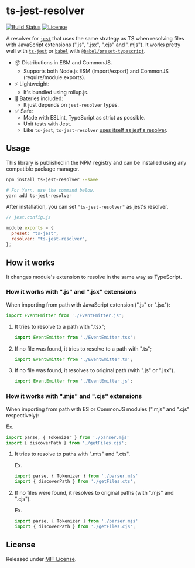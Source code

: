 # ts-jest-resolver

[![Build Status](https://travis-ci.org/VitorLuizC/ts-jest-resolver.svg?branch=master)](https://travis-ci.org/VitorLuizC/ts-jest-resolver)
[![License](https://badgen.net/github/license/VitorLuizC/ts-jest-resolver)](./LICENSE)

A resolver for [`jest`](https://jestjs.io/) that uses the same strategy as TS when resolving files with JavaScript extensions (".js", ".jsx", ".cjs" and ".mjs"). It works pretty well with [`ts-jest`](https://kulshekhar.github.io/ts-jest/) or [`babel`](https://babeljs.io/) with [`@babel/preset-typescript`](https://babeljs.io/docs/en/babel-preset-typescript).

- 📦 Distributions in ESM and CommonJS.
  - Supports both Node.js ESM (import/export) and CommonJS (require/module.exports).
- ⚡ Lightweight:
  - It's bundled using rollup.js.
- 🔋 Bateries included:
  - It just depends on `jest-resolver` types.
- ✅ Safe:
  - Made with ESLint, TypeScript as strict as possible.
  - Unit tests with Jest.
  - Like `ts-jest`, `ts-jest-resolver` [uses itself as jest's resolver](https://github.com/VitorLuizC/ts-jest-resolver/commit/a2cc8f6482250380c2c735bf8827eb64082d5ef6).

## Usage

This library is published in the NPM registry and can be installed using any compatible package manager.

```sh
npm install ts-jest-resolver --save

# For Yarn, use the command below.
yarn add ts-jest-resolver
```

After installation, you can set `"ts-jest-resolver"` as jest's resolver.

```js
// jest.config.js

module.exports = {
  preset: "ts-jest",
  resolver: "ts-jest-resolver",
};
```

## How it works

It changes module's extension to resolve in the same way as TypeScript.

### How it works with ".js" and ".jsx" extensions

When importing from path with JavaScript extension (".js" or ".jsx"):

```js
import EventEmitter from './EventEmitter.js';
```

1. It tries to resolve to a path with ".tsx";

   ```js
   import EventEmitter from './EventEmitter.tsx';
   ```

2. If no file was found, it tries to resolve to a path with ".ts";

   ```js
   import EventEmitter from './EventEmitter.ts';
   ```

3. If no file was found, it resolves to original path (with ".js" or ".jsx").

   ```js
   import EventEmitter from './EventEmitter.js';
   ```

### How it works with ".mjs" and ".cjs" extensions

When importing from path with ES or CommonJS modules (".mjs" and ".cjs" respectively):

Ex.
```ts
import parse, { Tokenizer } from './parser.mjs'
import { discoverPath } from './getFiles.cjs';
```

1. It tries to resolve to paths with ".mts" and ".cts".

   Ex.

   ```ts
   import parse, { Tokenizer } from './parser.mts'
   import { discoverPath } from './getFiles.cts';
   ```

2. If no files were found, it resolves to original paths (with ".mjs" and ".cjs").

   Ex.

   ```ts
   import parse, { Tokenizer } from './parser.mjs'
   import { discoverPath } from './getFiles.cjs';
   ```



## License

Released under [MIT License](./LICENSE).
